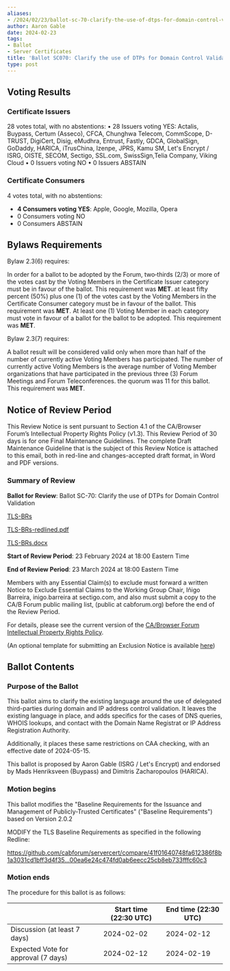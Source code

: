 ```yaml
---
aliases:
- /2024/02/23/ballot-sc-70-clarify-the-use-of-dtps-for-domain-control-validation
author: Aaron Gable
date: 2024-02-23
tags:
- Ballot
- Server Certificates
title: 'Ballot SC070: Clarify the use of DTPs for Domain Control Validation'
type: post
---
```


## Voting Results

### Certificate Issuers

28 votes total, with no abstentions:
• 28 Issuers voting YES: Actalis, Buypass, Certum (Asseco), CFCA, Chunghwa Telecom, CommScope, D-TRUST, DigiCert, Disig, eMudhra, Entrust, Fastly, GDCA, GlobalSign, GoDaddy, HARICA, iTrusChina, Izenpe, JPRS, Kamu SM, Let's Encrypt / ISRG, OISTE, SECOM, Sectigo, SSL.com, SwissSign,Telia Company, Viking Cloud
• 0 Issuers voting NO
• 0 Issuers ABSTAIN

### Certificate Consumers

4 votes total, with no abstentions:

- **4 Consumers voting YES**: Apple, Google, Mozilla, Opera
- 0 Consumers voting NO
- 0 Consumers ABSTAIN

## Bylaws Requirements

Bylaw 2.3(6) requires:

In order for a ballot to be adopted by the Forum, two‐thirds (2/3) or more of the votes cast by the Voting Members in the Certificate Issuer category must be in favour of the ballot. This requirement was **MET**.
at least fifty percent (50%) plus one (1) of the votes cast by the Voting Members in the Certificate Consumer category must be in favour of the ballot. This requirement was **MET**.
At least one (1) Voting Member in each category must vote in favour of a ballot for the ballot to be adopted. This requirement was **MET**.

Bylaw 2.3(7) requires:

A ballot result will be considered valid only when more than half of the number of currently active Voting Members has participated. The number of currently active Voting Members is the average number of Voting Member organizations that have participated in the previous three (3) Forum Meetings and Forum Teleconferences.
the quorum was 11 for this ballot. This requirement was **MET**.

## Notice of Review Period

This Review Notice is sent pursuant to Section 4.1 of the CA/Browser Forum’s Intellectual Property Rights Policy (v1.3). This Review Period of 30 days is for one Final Maintenance Guidelines. The complete Draft Maintenance Guideline that is the subject of this Review Notice is attached to this email, both in red-line and changes-accepted draft format, in Word and PDF versions.

### Summary of Review

**Ballot for Review**: Ballot SC-70: Clarify the use of DTPs for Domain Control Validation

[TLS-BRs](BR.pdf)

[TLS-BRs-redlined.pdf](BR-redline.pdf)

[TLS-BRs.docx](BR.docx)

**Start of Review Period**: 23 February 2024 at 18:00 Eastern Time

**End of Review Period**: 23 March 2024 at 18:00 Eastern Time

Members with any Essential Claim(s) to exclude must forward a written Notice to Exclude Essential Claims to the Working Group Chair, Iñigo Barreira, inigo.barreira at sectigo.com, and also must submit a copy to the CA/B Forum public mailing list, (public at cabforum.org) before the end of the Review Period.

For details, please see the current version of the [CA/Browser Forum Intellectual Property Rights Policy](/uploads/CABF-IPR-Policy-v.1.3_4APR18.pdf).

(An optional template for submitting an Exclusion Notice is available [here](/uploads/Template-for-Exclusion-Notice.pdf))

## Ballot Contents

### Purpose of the Ballot

This ballot aims to clarify the existing language around the use of delegated third-parties during domain and IP address control validation. It leaves the existing language in place, and adds specifics for the cases of DNS queries, WHOIS lookups, and contact with the Domain Name Registrat or IP Address Registration Authority.

Additionally, it places these same restrictions on CAA checking, with an effective date of 2024-05-15.

This ballot is proposed by Aaron Gable (ISRG / Let's Encrypt) and endorsed by Mads Henriksveen (Buypass) and Dimitris Zacharopoulos (HARICA).

### Motion begins

This ballot modifies the "Baseline Requirements for the Issuance and Management of Publicly-Trusted Certificates" ("Baseline Requirements") based on Version 2.0.2

MODIFY the TLS Baseline Requirements as specified in the following Redline:

<https://github.com/cabforum/servercert/compare/41f01640748fa612386f8b1a3031cd1bff3d4f35...00ea6e24c474fd0ab6eecc25cb8eb733fffc60c3>

### Motion ends

The procedure for this ballot is as follows:

|                                     | Start time (22:30 UTC) | End time (22:30 UTC) |
| ----------------------------------- | --------------------- | ------------------- |
| Discussion (at least 7 days)        | 2024-02-02            | 2024-02-12          |
| Expected Vote for approval (7 days) | 2024-02-12            | 2024-02-19          |
